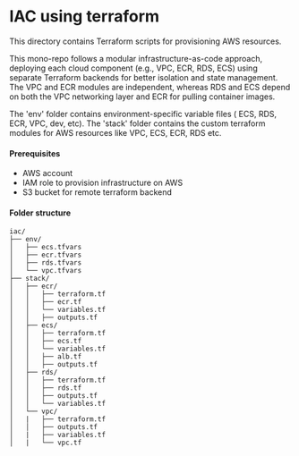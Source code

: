 # IAC using terraform

This directory contains Terraform scripts for provisioning AWS resources.

This mono-repo follows a modular infrastructure-as-code approach, deploying each cloud component (e.g., VPC, ECR, RDS, ECS) using separate Terraform backends for better isolation and state management. The VPC and ECR modules are independent, whereas RDS and ECS depend on both the VPC networking layer and ECR for pulling container images.

The 'env' folder contains environment-specific variable files ( ECS, RDS, ECR, VPC, dev, etc).
The 'stack' folder contains the custom terraform modules for AWS resources like VPC, ECS, ECR, RDS etc.


#### Prerequisites
- AWS account
- IAM role to provision infrastructure on AWS
- S3 bucket for remote terraform backend

#### Folder structure

```
iac/
├── env/
│   ├── ecs.tfvars
│   ├── ecr.tfvars
│   ├── rds.tfvars
│   └── vpc.tfvars
├── stack/
│   ├── ecr/
│   │   ├── terraform.tf
│   │   ├── ecr.tf
│   │   └── variables.tf
│   │   ├── outputs.tf
│   ├── ecs/
│   │   ├── terraform.tf
│   │   ├── ecs.tf
│   │   └── variables.tf
│   │   ├── alb.tf
│   │   ├── outputs.tf
│   ├── rds/
│   │   ├── terraform.tf
│   │   ├── rds.tf
│   │   ├── outputs.tf
│   │   └── variables.tf
│   └── vpc/
│   |   ├── terraform.tf
│   │   ├── outputs.tf
│   |   ├── variables.tf
│   |   └── vpc.tf

```

